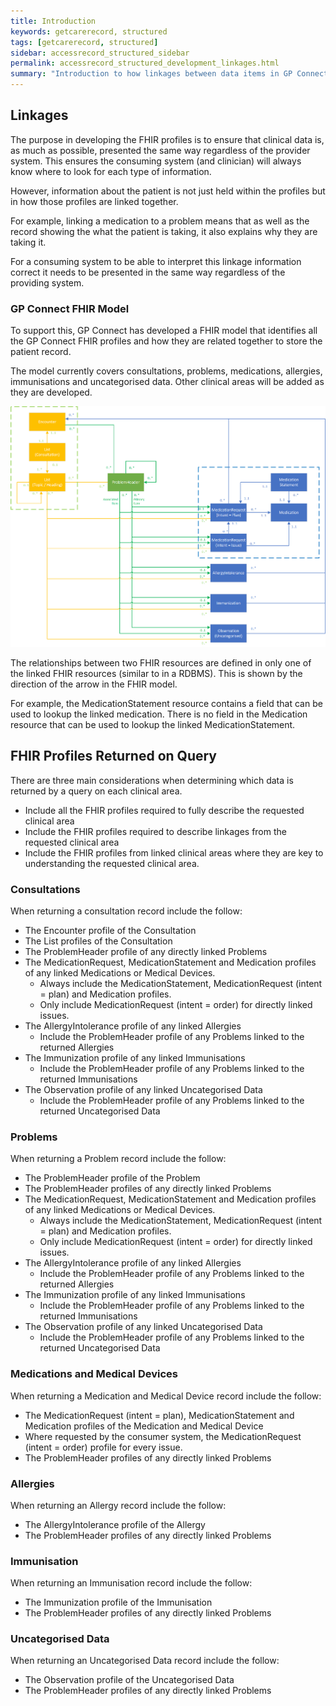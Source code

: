 ```yaml
---
title: Introduction
keywords: getcarerecord, structured
tags: [getcarerecord, structured]
sidebar: accessrecord_structured_sidebar
permalink: accessrecord_structured_development_linkages.html
summary: "Introduction to how linkages between data items in GP Connect"
---
```

## Linkages ##
The purpose in developing the FHIR profiles is to ensure that clinical data is, as much as possible, presented the same way regardless of the provider system. This ensures the consuming system (and clinician) will always know where to look for each type of information.


However, information about the patient is not just held within the profiles but in how those profiles are linked together. 


For example, linking a medication to a problem means that as well as the record showing the what the patient is taking, it also explains why they are taking it.


For a consuming system to be able to interpret this linkage information correct it needs to be presented in the same way regardless of the providing system.

### GP Connect FHIR Model ###
To support this, GP Connect has developed a FHIR model that identifies all the GP Connect FHIR profiles and how they are related together to store the patient record.


The model currently covers consultations, problems, medications, allergies, immunisations and uncategorised data. Other clinical areas will be added as they are developed.

<img src="images/access_structured/GP_Connect_FHIR_Model.png" alt="GP Connect FHIR Model" style="max-width:100%;max-height:100%;">

The relationships between two FHIR resources are defined in only one of the linked FHIR resources (similar to in a RDBMS). This is shown by the direction of the arrow in the FHIR model. 


For example, the MedicationStatement resource contains a field that can be used to lookup the linked medication. There is no field in the Medication resource that can be used to lookup the linked MedicationStatement.

## FHIR Profiles Returned on Query ##
There are three main considerations when determining which data is returned by a query on each clinical area.
* Include all the FHIR profiles required to fully describe the requested clinical area
* Include the FHIR profiles required to describe linkages from the requested clinical area
* Include the FHIR profiles from linked clinical areas where they are key to understanding the requested clinical area. 

### Consultations ###
When returning a consultation record include the follow:
* The Encounter profile of the Consultation
*	The List profiles of the Consultation
*	The ProblemHeader profile of any directly linked Problems
*	The MedicationRequest, MedicationStatement and Medication profiles of any linked Medications or Medical Devices.
    * Always include the MedicationStatement, MedicationRequest (intent = plan) and Medication profiles.
    * Only include MedicationRequest (intent = order) for directly linked issues.
*	The AllergyIntolerance profile of any linked Allergies
    *	Include the ProblemHeader profile of any Problems linked to the returned Allergies
*	The Immunization profile of any linked Immunisations
    *	Include the ProblemHeader profile of any Problems linked to the returned Immunisations
*	The Observation profile of any linked Uncategorised Data
    *	Include the ProblemHeader profile of any Problems linked to the returned Uncategorised Data

### Problems ###
When returning a Problem record include the follow:
*	The ProblemHeader profile of the Problem
*	The ProblemHeader profiles of any directly linked Problems
*	The MedicationRequest, MedicationStatement and Medication profiles of any linked Medications or Medical Devices.
    *	Always include the MedicationStatement, MedicationRequest (intent = plan) and Medication profiles.
    *	Only include MedicationRequest (intent = order) for directly linked issues.
*	The AllergyIntolerance profile of any linked Allergies
    *	Include the ProblemHeader profile of any Problems linked to the returned Allergies
*	The Immunization profile of any linked Immunisations
    *	Include the ProblemHeader profile of any Problems linked to the returned Immunisations
*	The Observation profile of any linked Uncategorised Data
    *	Include the ProblemHeader profile of any Problems linked to the returned Uncategorised Data

### Medications and Medical Devices ###
When returning a Medication and Medical Device record include the follow:
*	The MedicationRequest (intent = plan), MedicationStatement and Medication profiles of the Medication and Medical Device
*	Where requested by the consumer system, the MedicationRequest (intent = order) profile for every issue.
*	The ProblemHeader profiles of any directly linked Problems

### Allergies ###
When returning an Allergy record include the follow:
*	The AllergyIntolerance profile of the Allergy
*	The ProblemHeader profiles of any directly linked Problems

### Immunisation ###
When returning an Immunisation record include the follow:
*	The Immunization profile of the Immunisation
*	The ProblemHeader profiles of any directly linked Problems

### Uncategorised Data ###
When returning an Uncategorised Data record include the follow:
*	The Observation profile of the Uncategorised Data
*	The ProblemHeader profiles of any directly linked Problems



